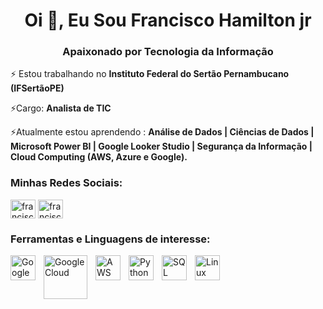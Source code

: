 <h1 align="center">Oi 👋, Eu Sou Francisco Hamilton jr</h1>
<h3 align="center">Apaixonado por Tecnologia da Informação</h3>

⚡ Estou trabalhando no **Instituto Federal do Sertão Pernambucano (IFSertãoPE)**

⚡Cargo: **Analista de TIC**

⚡Atualmente estou aprendendo :
  **Análise de Dados | Ciências de Dados | Microsoft Power BI | Google Looker Studio | Segurança da Informação | Cloud Computing (AWS, Azure e Google).**

<h3 align="left">Minhas Redes Sociais:</h3>
<p align="left">
<a href="https://linkedin.com/in/franciscohamiltonjr" target="blank"><img align="center" src="https://raw.githubusercontent.com/rahuldkjain/github-profile-readme-generator/master/src/images/icons/Social/linked-in-alt.svg" alt="franciscohamiltonjr" height="30" width="40" /></a>
<a href="https://instagram.com/francisco.hamilton.junior/" target="blank"><img align="center" src="https://raw.githubusercontent.com/rahuldkjain/github-profile-readme-generator/master/src/images/icons/Social/instagram.svg" alt="francisco.hamilton.junior/" height="30" width="40" /></a>
</p>

<h3 align="left">Ferramentas e Linguagens de interesse:</h3>

<img
 align="left"
 alt="Google Education"
 title="Google Education"
 width="40px"
 style="padding-right: 10px;"
 src="https://cdn.jsdelivr.net/gh/devicons/devicon@latest/icons/google/google-original.svg"
 />
 <img
 align="left"
 alt="Google Cloud"
 title="Google Cloud"
 width="70px"
 style="padding-right: 10px;"
 src="https://cdn.jsdelivr.net/gh/devicons/devicon@latest/icons/googlecloud/googlecloud-original-wordmark.svg"
 />
 <img
 align="left"
 alt="AWS"
 title="AWS"
 width="40px"
 style="padding-right: 10px;"
src="https://cdn.jsdelivr.net/gh/devicons/devicon@latest/icons/amazonwebservices/amazonwebservices-original-wordmark.svg"
 />
  <img
 align="left"
 alt="Python"
 title="Python"
 width="40px"
 style="padding-right: 10px;"
src="https://cdn.jsdelivr.net/gh/devicons/devicon@latest/icons/python/python-original-wordmark.svg"
 />
  <img
 align="left"
 alt="SQL"
 title="SQL"
 width="40px"
 style="padding-right: 10px;"
src="https://cdn.jsdelivr.net/gh/devicons/devicon@latest/icons/azuresqldatabase/azuresqldatabase-original.svg"
 />
<img
 align="left"
 alt="Linux"
 title="Linux"
 width="40px"
 style="padding-right: 10px;"
 src="https://cdn.jsdelivr.net/gh/devicons/devicon@latest/icons/linux/linux-original.svg"
 />       
